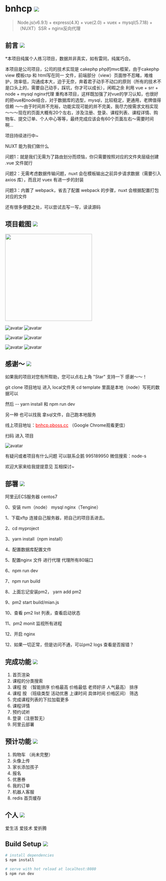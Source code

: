 # bnhcp <img src="https://img.shields.io/badge/bnhcp-v1.0.0-green.svg"/>

> Node.js(v6.9.1) + express(4.X) + vue(2.0) + vuex + mysql(5.7.18) + （NUXT）SSR + nginx反向代理
## 前言 <img src="https://img.shields.io/badge/preface-v1.0.0-yellowgreen.svg"/>

*本项目纯属个人练习项目，数据并非真实，如有雷同，纯属巧合。

本项目是公司项目，公司的技术实现是 cakephp php的mvc框架，由于cakephp view 模板ctp 和 html写在同一
文件，前端部分（view）页面惨不忍睹，难维护，效率低，沟通成本大，迫于无奈，奔着君子动手不动口的原则（所有的技术不是口头上的，需要自己动手，踩坑，你才可以成长），闲暇之余 利用 vue + srr + node + mysql nginx代理 重构本项目，这样既加强了对vue的学习认知，也很好的把vue和node结合，对于数据库的选型，mysql，比较稳定，更通用，老牌值得信赖 ～～由于时间并不充裕，功能实现可能的并不完美，我尽力按需求文档实现～～～现在的页面大概有20个左右，涉及注册、登录、课程列表、课程详情、购物车、提交订单、个人中心等等，最终完成应该会有60个页面左右～需要时间啊...

项目持续进行中~

NUXT 能为我们做什么

问题1：就是我们无需为了路由划分而烦恼，你只需要按照对应的文件夹层级创建 .vue 文件就行

问题2：无需考虑数据传输问题，nuxt 会在模板输出之前异步请求数据（需要引入 axios 库），而且对 vuex 有进一步的封装

问题3：内置了 webpack，省去了配置 webpack 的步骤，nuxt 会根据配置打包对应的文件

还有很多便捷之处，可以尝试去写一写，读读源码

## 项目截图 <img src="https://img.shields.io/badge/build-v1.0.0-blue.svg"/>

<img src="https://github.com/github1586/bnhcp/blob/master/static/img/show1_gif.jpg" width="280"/>


![avatar](https://github.com/github1586/bnhcp/blob/master/static/img/show4_gif.gif)
![avatar](https://github.com/github1586/bnhcp/blob/master/static/img/show5_gif.gif)

![avatar](https://github.com/github1586/bnhcp/blob/master/static/img/show6_gif.gif)
![avatar](https://github.com/github1586/bnhcp/blob/master/static/img/show7_gif.gif) 

![avatar](https://github.com/github1586/bnhcp/blob/master/static/img/show2_gif.gif)
![avatar](https://github.com/github1586/bnhcp/blob/master/static/img/show3_gif.gif)

## 感谢～ <img src="https://img.shields.io/thank/you-v1.0.0-ff69b4.svg"/>

如果我的项目对您有所帮助，您可以点右上角 "Star" 支持一下 感谢～～！

git clone 项目地址 进入 local文件夹 cd template 里面是本地（node）写死的数据可以 

然后 --  yarn install 和 npm run dev

另一种 也可以找我 拿sql文件，自己跑本地服务

线上项目地址：<a href="#" style="color: red;">bnhcp.pboss.cc</a>  （Google Chrome观看更佳）

扫码 进入 项目

![avatar](https://github.com/github1586/bnhcp/blob/master/static/img/myproject.png)

有疑问或者项目有什么问题 可以联系企鹅 995189950 微信搜索：node-s 

欢迎大家来给我提提意见 互相探讨~

## 部署 <img src="https://img.shields.io/project/deploy-v1.0.0-blue.svg"/>

阿里云ECS服务器 centos7 

0、安装 nvm（node） mysql nginx（Tengine）

1、下载xftp 连接自己服务器，把自己的项目丢进去。

2、cd myproject

3、yarn install（npm install）

4、配置数据库配置文件

5、配置nginx 文件 进行代理 代理所有80端口

6、npm run dev

7、npm run build

8、上面忘记安装pm2， yarn add pm2

9、pm2 start build/mian.js

10、查看 pm2 list 列表，查看启动状态

11、pm2 monit  监视所有进程

12、开启 nginx

12、如果一切正常，但是访问不通，可以pm2 logs 查看是否报错？

## 完成功能 <img src="https://img.shields.io/badge/complete-v1.0.0-origin.svg"/>

1. 首页渲染
2. 课程的分类搜索
3. 课程 按 （智能排序 价格最高 价格最低 老师好评 人气最高） 排序
4. 课程 按 （班级类型 活动优惠 上课时间 具体时间 价格区间） 筛选
5. 完成课程列表的下拉加载更多 
6. 课程详情
7. 预约试听 
8. 登录（注册暂无）
9. 阿里云部署

## 预计功能 <img src="https://img.shields.io/badge/estimate-v1.0.0-ff69b4.svg"/>
1. 购物车 （尚未完整）
2. 头像上传
3. 家长添加孩子
4. 报名
5. 优惠券
6. 我的订单
7. 机器人客服
8. redis 首页缓存
## 个人 <img src="https://img.shields.io/oneself/my-ff69b4.svg"/>

爱生活 爱技术 爱折腾

## Build Setup <img src="https://img.shields.io/badge/build-v1.0.0-blue.svg"/>

``` bash
# install dependencies
$ npm install 

# serve with hot reload at localhost:8080
$ npm run dev



